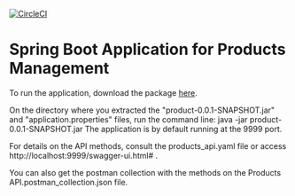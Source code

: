 [![CircleCI](https://circleci.com/gh/lucasfabril/products.svg?style=svg)](https://circleci.com/gh/lucasfabril/products)

# Spring Boot Application for Products Management

To run the application, download the package [here](https://drive.google.com/file/d/1g5xyjnA6NCPOBMLJ5w3RmXuYMDbWEhz-/view?usp=sharing).

On the directory where you extracted the "product-0.0.1-SNAPSHOT.jar" and "application.properties" files, run the command line: java -jar product-0.0.1-SNAPSHOT.jar
The application is by default running at the 9999 port.

For details on the API methods, consult the products_api.yaml file or access http://localhost:9999/swagger-ui.html# .

You can also get the postman collection with the methods on the Products API.postman_collection.json file.
